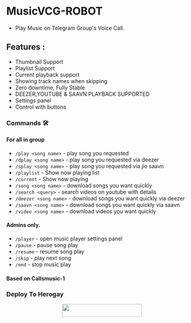 # MusicVCG-ROBOT
* Play Music on Telegram Group's Voice Call.

<h2> Features : </h2>

- Thumbnail Support
- Playlist Support
- Current playback support
- Showing track names when skipping
- Zero downtime, Fully Stable
- DEEZER,YOUTUBE & SAAVN PLAYBACK SUPPORTED
- Settings panel
- Control with buttons

### Commands 🛠
#### For all in group

- `/play <song name>` - play song you requested
- `/dplay <song name>` - play song you requested via deezer
- `/splay <song name>` - play song you requested via jio saavn
- `/playlist` - Show now playing list
- `/current` - Show now playing
- `/song <song name>` - download songs you want quickly
- `/search <query>` - search videos on youtube with details
- `/deezer <song name>` - download songs you want quickly via deezer
- `/saavn <song name>` - download songs you want quickly via saavn
- `/video <song name>` - download videos you want quickly

#### Admins only.
- `/player` - open music player settings panel
- `/pause` - pause song play
- `/resume` - resume song play
- `/skip` - play next song
- `/end` - stop music play


#### Based on Callsmusic-1

### Deploy To Herogay </h4>

<p align="center"><a href="https://heroku.com/deploy?template=https://github.com/KENZO-404/MusicVCG-ROBOT"><img src="https://img.shields.io/badge/Don't%20Click%20Bro-grey?style=flat&logo=heroku" width="210" height="34.45" /></a></p>
